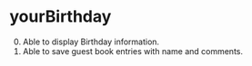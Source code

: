 yourBirthday
============
0. Able to display Birthday information.
1. Able to save guest book entries with name and comments.

